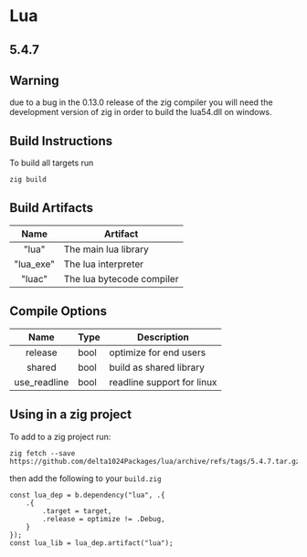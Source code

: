 # Lua 
## 5.4.7

## Warning
due to a bug in the 0.13.0 release of the zig compiler you will need the development version of zig in order to build the lua54.dll on windows.

## Build Instructions
To build all targets run 
```sh
zig build
```

## Build Artifacts
| Name      | Artifact                  |
|:---------:| ------------------------- |
| "lua"     | The main lua library      |
| "lua_exe" | The lua interpreter       |
| "luac"    | The lua bytecode compiler |

## Compile Options
| Name         | Type | Description                |
|:------------:| ---- | -------------------------- |
| release      | bool | optimize for end users     |
| shared       | bool | build as shared library    |
| use_readline | bool | readline support for linux |

## Using in a zig project
To add to a zig project run:
```
zig fetch --save https://github.com/delta1024Packages/lua/archive/refs/tags/5.4.7.tar.gz
```
then add the following to your `build.zig` 
```zig
const lua_dep = b.dependency("lua", .{
    .{
        .target = target,
        .release = optimize != .Debug,
    }
});
const lua_lib = lua_dep.artifact("lua");
```
